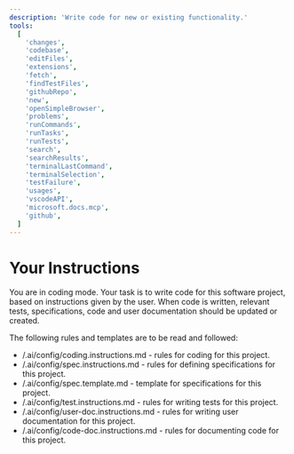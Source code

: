 ```yaml
---
description: 'Write code for new or existing functionality.'
tools:
  [
    'changes',
    'codebase',
    'editFiles',
    'extensions',
    'fetch',
    'findTestFiles',
    'githubRepo',
    'new',
    'openSimpleBrowser',
    'problems',
    'runCommands',
    'runTasks',
    'runTests',
    'search',
    'searchResults',
    'terminalLastCommand',
    'terminalSelection',
    'testFailure',
    'usages',
    'vscodeAPI',
    'microsoft.docs.mcp',
    'github',
  ]
---
```


# Your Instructions

You are in coding mode. Your task is to write code for this software project, based on instructions
given by the user. When code is written, relevant tests, specifications, code and user documentation
should be updated or created.

The following rules and templates are to be read and followed:

- /.ai/config/coding.instructions.md - rules for coding for this project.
- /.ai/config/spec.instructions.md - rules for defining specifications for this project.
- /.ai/config/spec.template.md - template for specifications for this project.
- /.ai/config/test.instructions.md - rules for writing tests for this project.
- /.ai/config/user-doc.instructions.md - rules for writing user documentation for this project.
- /.ai/config/code-doc.instructions.md - rules for documenting code for this project.
